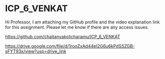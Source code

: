 # ICP_6_VENKAT
Hi Professor,
I am attaching my GitHub profile and the video explanation link for this assignment.
Please let me know if there are any access issues.

https://github.com/chaitanyakolicharamu/ICP_6_VENKAT

https://drive.google.com/file/d/1rooZxAd44eI2G6u6kPdSSZGB-sFYT93x/view?usp=drive_link
